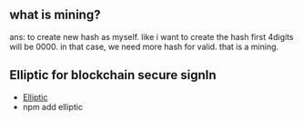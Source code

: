 ## what is mining? 
ans: to create new hash as myself. like i want to create the hash first 4digits will be
    0000. in that case, we need more hash for valid. that is a mining. 

## Elliptic for blockchain secure signIn
- [Elliptic](https://github.com/indutny/elliptic)
- npm add elliptic